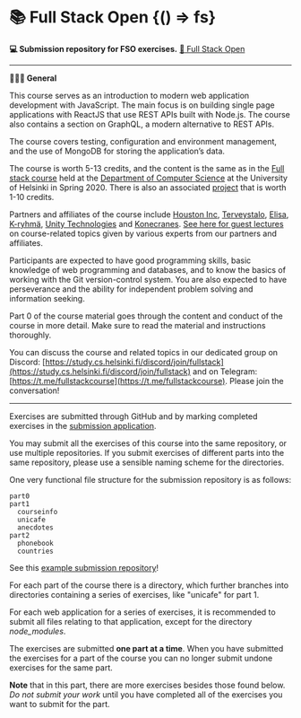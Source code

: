 # 📚 Full Stack Open {() => fs}

__💻 Submission repository for FSO exercises.__
[🔗 Full Stack Open](https://fullstackopen.com/)

***

__💁🏻‍♂️ General__

This course serves as an introduction to modern web application development with JavaScript. The main focus is on building single page applications with ReactJS that use REST APIs built with Node.js. The course also contains a section on GraphQL, a modern alternative to REST APIs.

The course covers testing, configuration and environment management, and the use of MongoDB for storing the application’s data.

The course is worth 5-13 credits, and the content is the same as in the [Full stack course](https://fullstack-hy2020.github.io/) held at the [Department of Computer Science](https://www.helsinki.fi/en/computer-science) at the University of Helsinki in Spring 2020. There is also an associated [project](https://fullstackopen.com/osa0/yleista#full-stack-harjoitustyo) that is worth 1-10 credits.

Partners and affiliates of the course include [Houston Inc](https://www.houston-inc.com/), [Terveystalo](https://www.terveystalo.com/fi/Yritystietoa/Terveystalo-tyontantajana/Digital-Health/), [Elisa](https://elisa.fi/), [K-ryhmä](https://www.kesko.fi/), [Unity Technologies](https://www.instagram.com/unitytechnologies/?hl=en) and [Konecranes](https://careers.konecranes.com/Konecranes/). [See here for guest lectures](https://www.youtube.com/watch?v=BZexOyQZMMc&list=PLumQiZ25uijis31zaRL7rhzLalSwLqUtm) on course-related topics given by various experts from our partners and affiliates.

Participants are expected to have good programming skills, basic knowledge of web programming and databases, and to know the basics of working with the Git version-control system. You are also expected to have perseverance and the ability for independent problem solving and information seeking.

Part 0 of the course material goes through the content and conduct of the course in more detail. Make sure to read the material and instructions thoroughly.

You can discuss the course and related topics in our dedicated group on Discord: [https://study.cs.helsinki.fi/discord/join/fullstack](https://study.cs.helsinki.fi/discord/join/fullstack) and on Telegram: [https://t.me/fullstackcourse](https://t.me/fullstackcourse). Please join the conversation!

***

Exercises are submitted through GitHub and by marking completed exercises in the [submission application](https://studies.cs.helsinki.fi/stats/courses/fullstackopen).

You may submit all the exercises of this course into the same repository, or use multiple repositories. If you submit exercises of different parts into the same repository, please use a sensible naming scheme for the directories.

One very functional file structure for the submission repository is as follows:

```
part0
part1
  courseinfo
  unicafe
  anecdotes
part2
  phonebook
  countries
 ```
 
See this [example submission repository](https://github.com/fullstack-hy2020/example-submission-repository)!

For each part of the course there is a directory, which further branches into directories containing a series of exercises, like "unicafe" for part 1.

For each web application for a series of exercises, it is recommended to submit all files relating to that application, except for the directory _node_modules_.

The exercises are submitted __one part at a time__. When you have submitted the exercises for a part of the course you can no longer submit undone exercises for the same part.

__Note__ that in this part, there are more exercises besides those found below. _Do not submit your work_ until you have completed all of the exercises you want to submit for the part.
